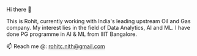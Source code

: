 Hi there 👋

This is Rohit, currently working with India's leading upstream Oil and Gas company. My interest lies in the field of Data Analytics, AI and ML. 
I have done PG programme in AI & ML from IIIT Bangalore.

📫 Reach me @: rohitc.nith@gmail.com
